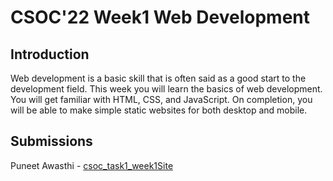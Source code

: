 #  CSOC'22 Week1 Web Development

##  Introduction

Web development is a basic skill that is often said as a good start to the development field. This week you will learn the basics of web development. You will get familiar with HTML, CSS, and JavaScript. On completion, you will be able to make simple static websites for both desktop and mobile.

##  Submissions

Puneet Awasthi - [csoc_task1_week1](https://github.com/Puneet-03/csoc_task1_week1)[Site](https://clinquant-seahorse-eb8079.netlify.app/)